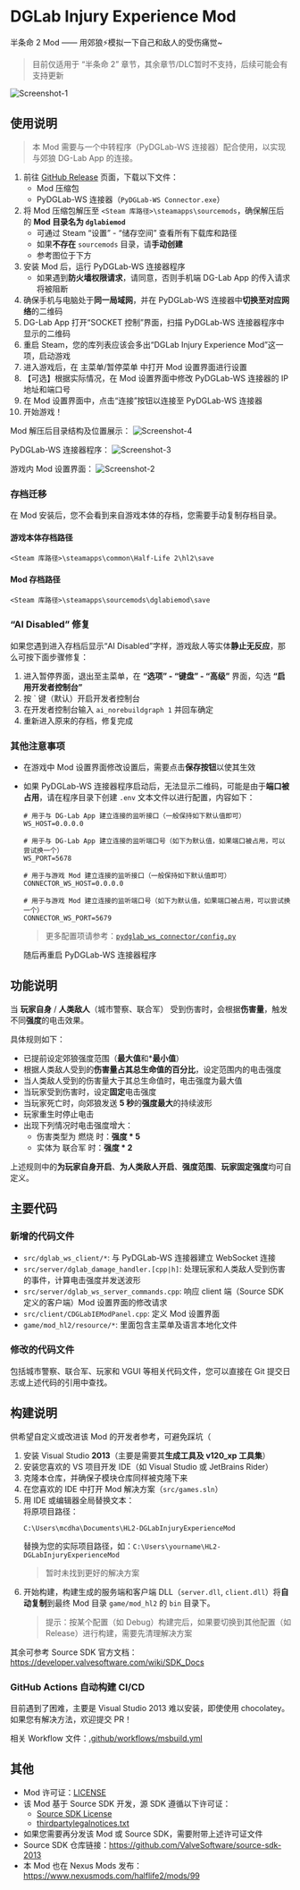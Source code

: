 # DGLab Injury Experience Mod

半条命 2 Mod —— 用郊狼⚡模拟一下自己和敌人的受伤痛觉~

> 目前仅适用于 “半条命 2” 章节，其余章节/DLC暂时不支持，后续可能会有支持更新

![Screenshot-1](imgs/screenshot-1.jpg)

## 使用说明

> 本 Mod 需要与一个中转程序（PyDGLab-WS 连接器）配合使用，以实现与郊狼 DG-Lab App 的连接。

1. 前往 [GitHub Release](https://github.com/Ljzd-PRO/HL2-DGLabInjuryExperienceMod/releases) 页面，下载以下文件：
    - Mod 压缩包
    - PyDGLab-WS 连接器（`PyDGLab-WS Connector.exe`）
2. 将 Mod 压缩包解压至 `<Steam 库路径>\steamapps\sourcemods`，确保解压后的 **Mod 目录名为 `dglabiemod`**
    - 可通过 Steam “设置” - “储存空间” 查看所有下载库和路径
    - 如果**不存在** `sourcemods` 目录，请**手动创建**
    - 参考图位于下方
3. 安装 Mod 后，运行 PyDGLab-WS 连接器程序
    - 如果遇到**防火墙权限请求**，请同意，否则手机端 DG-Lab App 的传入请求将被阻断
4. 确保手机与电脑处于**同一局域网**，并在 PyDGLab-WS 连接器中**切换至对应网络**的二维码
5. DG-Lab App 打开“SOCKET 控制”界面，扫描 PyDGLab-WS 连接器程序中显示的二维码
6. 重启 Steam，您的库列表应该会多出“DGLab Injury Experience Mod”这一项，启动游戏
7. 进入游戏后，在 主菜单/暂停菜单 中打开 Mod 设置界面进行设置
8. 【可选】根据实际情况，在 Mod 设置界面中修改 PyDGLab-WS 连接器的 IP 地址和端口号
9. 在 Mod 设置界面中，点击“连接”按钮以连接至 PyDGLab-WS 连接器
10. 开始游戏！

Mod 解压后目录结构及位置展示：
![Screenshot-4](imgs/screenshot-4.png)

PyDGLab-WS 连接器程序：
![Screenshot-3](imgs/screenshot-3.jpg)

游戏内 Mod 设置界面：
![Screenshot-2](imgs/screenshot-2.jpg)

### 存档迁移

在 Mod 安装后，您不会看到来自游戏本体的存档，您需要手动复制存档目录。

#### 游戏本体存档路径

```
<Steam 库路径>\steamapps\common\Half-Life 2\hl2\save
```

#### Mod 存档路径

```
<Steam 库路径>\steamapps\sourcemods\dglabiemod\save
```

### “AI Disabled” 修复

如果您遇到进入存档后显示“AI Disabled”字样，游戏敌人等实体**静止无反应**，那么可按下面步骤修复：

1. 进入暂停界面，退出至主菜单，在 **“选项” - “键盘” - “高级”** 界面，勾选 **“启用开发者控制台”**
2. 按 ` 键（默认）开启开发者控制台
3. 在开发者控制台输入 `ai_norebuildgraph 1` 并回车确定
4. 重新进入原来的存档，修复完成

### 其他注意事项

- 在游戏中 Mod 设置界面修改设置后，需要点击**保存按钮**以使其生效
- 如果 PyDGLab-WS 连接器程序启动后，无法显示二维码，可能是由于**端口被占用**，请在程序目录下创建 `.env` 文本文件以进行配置，内容如下：
    ```dotenv
    # 用于与 DG-Lab App 建立连接的监听接口（一般保持如下默认值即可）
    WS_HOST=0.0.0.0

    # 用于与 DG-Lab App 建立连接的监听端口号（如下为默认值，如果端口被占用，可以尝试换一个）
    WS_PORT=5678

    # 用于与游戏 Mod 建立连接的监听接口（一般保持如下默认值即可）
    CONNECTOR_WS_HOST=0.0.0.0

    # 用于与游戏 Mod 建立连接的监听端口号（如下为默认值，如果端口被占用，可以尝试换一个）
    CONNECTOR_WS_PORT=5679
    ```
    > 更多配置项请参考：[`pydglab_ws_connector/config.py`](pydglab_ws_connector/config.py)

    随后再重启 PyDGLab-WS 连接器程序

## 功能说明

当 **玩家自身** / **人类敌人**（城市警察、联合军） 受到伤害时，会根据**伤害量**，触发不同**强度**的电击效果。

具体规则如下：
- 已提前设定郊狼强度范围（**最大值**和***最小值**）
- 根据人类敌人受到的**伤害量占其总生命值的百分比**，设定范围内的电击强度
- 当人类敌人受到的伤害量大于其总生命值时，电击强度为最大值
- 当玩家受到伤害时，设定**固定**电击强度
- 当玩家死亡时，向郊狼发送 **5 秒**的**强度最大**的持续波形
- 玩家重生时停止电击
- 出现下列情况时电击强度增大：
    - 伤害类型为 燃烧 时：**强度 * 5**
    - 实体为 联合军 时：**强度 * 2**

上述规则中的**为玩家自身开启**、**为人类敌人开启**、**强度范围**、**玩家固定强度**均可自定义。

## 主要代码

### 新增的代码文件

- `src/dglab_ws_client/*`: 与 PyDGLab-WS 连接器建立 WebSocket 连接
- `src/server/dglab_damage_handler.[cpp|h]`: 处理玩家和人类敌人受到伤害的事件，计算电击强度并发送波形
- `src/server/dglab_ws_server_commands.cpp`: 响应 client 端（Source SDK 定义的客户端）Mod 设置界面的修改请求
- `src/client/CDGLabIEModPanel.cpp`: 定义 Mod 设置界面
- `game/mod_hl2/resource/*`: 里面包含主菜单及语言本地化文件

### 修改的代码文件

包括城市警察、联合军、玩家和 VGUI 等相关代码文件，您可以直接在 Git 提交日志或上述代码的引用中查找。

## 构建说明

供希望自定义或改进该 Mod 的开发者参考，可避免踩坑（

1. 安装 Visual Studio **2013**（主要是需要其**生成工具及 v120_xp 工具集**）
2. 安装您喜欢的 VS 项目开发 IDE（如 Visual Studio 或 JetBrains Rider）
3. 克隆本仓库，并确保子模块仓库同样被克隆下来
4. 在您喜欢的 IDE 中打开 Mod 解决方案（`src/games.sln`）
5. 用 IDE 或编辑器全局替换文本： \
    将原项目路径：
    ```
    C:\Users\mcdha\Documents\HL2-DGLabInjuryExperienceMod
    ```
    替换为您的实际项目路径，如：`C:\Users\yourname\HL2-DGLabInjuryExperienceMod`
    > 暂时未找到更好的解决方案
6. 开始构建，构建生成的服务端和客户端 DLL（`server.dll`, `client.dll`）将**自动复制**到最终 Mod 目录 `game/mod_hl2` 的 `bin` 目录下。
    > 提示：按某个配置（如 Debug）构建完后，如果要切换到其他配置（如 Release）进行构建，需要先清理解决方案

其余可参考 Source SDK 官方文档：https://developer.valvesoftware.com/wiki/SDK_Docs


### GitHub Actions 自动构建 CI/CD

目前遇到了困难，主要是 Visual Studio 2013 难以安装，即使使用 chocolatey。如果您有解决方法，欢迎提交 PR！

相关 Workflow 文件：[.github/workflows/msbuild.yml](.github/workflows/msbuild.yml)

## 其他

- Mod 许可证：[LICENSE](LICENSE)
- 该 Mod 基于 Source SDK 开发，源 SDK 遵循以下许可证：
    - [Source SDK License](LICENSE_SOURCE_SDK)
    - [thirdpartylegalnotices.txt](thirdpartylegalnotices.txt)
- 如果您需要再分发该 Mod 或 Source SDK，需要附带上述许可证文件
- Source SDK 仓库链接：https://github.com/ValveSoftware/source-sdk-2013
- 本 Mod 也在 Nexus Mods 发布：https://www.nexusmods.com/halflife2/mods/99

